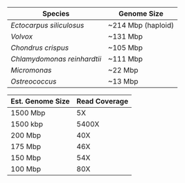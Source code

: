 Species | Genome Size
--------|------------
*Ectocarpus siliculosus* | ~214 Mbp (haploid)
*Volvox* | ~131 Mbp
*Chondrus crispus* | ~105 Mbp
*Chlamydomonas reinhardtii* | ~111 Mbp
*Micromonas* | ~22 Mbp
*Ostreococcus* | ~13 Mbp

Est. Genome Size | Read Coverage
-----------------|---------
1500 Mbp | 5X
1500 kbp | 5400X
200 Mbp | 40X
175 Mbp | 46X
150 Mbp | 54X
100 Mbp | 80X
